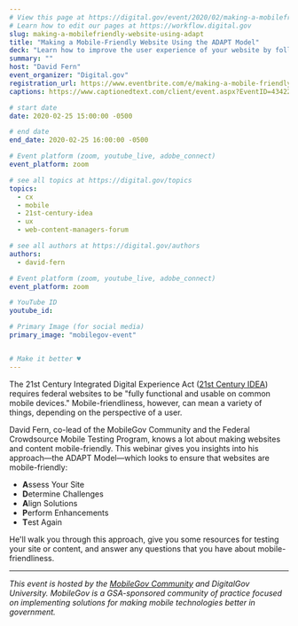 ```yaml
---
# View this page at https://digital.gov/event/2020/02/making-a-mobilefriendly-website-using-adapt
# Learn how to edit our pages at https://workflow.digital.gov
slug: making-a-mobilefriendly-website-using-adapt
title: "Making a Mobile-Friendly Website Using the ADAPT Model"
deck: "Learn how to improve the user experience of your website by following the ADAPT Model to enhance the performance of your content on cellular networks or mobile devices."
summary: ""
host: "David Fern"
event_organizer: "Digital.gov"
registration_url: https://www.eventbrite.com/e/making-a-mobile-friendly-website-using-the-adapt-model-registration-93988386795 
captions: https://www.captionedtext.com/client/event.aspx?EventID=4342277&CustomerID=321

# start date
date: 2020-02-25 15:00:00 -0500

# end date
end_date: 2020-02-25 16:00:00 -0500

# Event platform (zoom, youtube_live, adobe_connect)
event_platform: zoom

# see all topics at https://digital.gov/topics
topics: 
  - cx
  - mobile
  - 21st-century-idea
  - ux
  - web-content-managers-forum

# see all authors at https://digital.gov/authors
authors: 
  - david-fern

# Event platform (zoom, youtube_live, adobe_connect)
event_platform: zoom

# YouTube ID
youtube_id: 

# Primary Image (for social media)
primary_image: "mobilegov-event"


# Make it better ♥
---
```



The 21st Century Integrated Digital Experience Act ([21st Century IDEA](https://digital.gov/resources/21st-century-integrated-digital-experience-act/)) requires federal websites to be "fully functional and usable on common mobile devices." Mobile-friendliness, however, can mean a variety of things, depending on the perspective of a user.

David Fern, co-lead of the MobileGov Community and the Federal Crowdsource Mobile Testing Program, knows a lot about making websites and content mobile-friendly. This webinar gives you insights into his approach—the ADAPT Model—which looks to ensure that websites are mobile-friendly:   
- **A**ssess Your Site  
- **D**etermine Challenges  
- **A**lign Solutions  
- **P**erform Enhancements  
- **T**est Again  

He'll walk you through this approach, give you some resources for testing your site or content, and answer any questions that you have about mobile-friendliness.

--- 

*This event is hosted by the [MobileGov Community](https://digital.gov/communities/mobile/) and DigitalGov University. MobileGov is a GSA-sponsored community of practice focused on implementing solutions for making mobile technologies better in government.*
